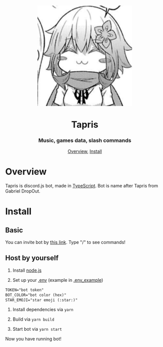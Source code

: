 <p align="center">
 <img width=300px src="assets/icon.jpg" alt="Bot logo">
 <h1 align="center">Tapris</h1>
 <h3 align="center">Music, games data, slash commands</h3>
</p>

<p align="center">
 <a href="#overview">Overview</a>,
 <a href="#install">Install</a>
</p>

# Overview

Tapris is discord.js bot, made in [TypeScript](https://www.typescriptlang.org/).
Bot is name after Tapris from Gabriel DropOut.

# Install

## Basic

You can invite bot by [this link](https://discord.com/api/oauth2/authorize?client_id=869088074758520832&scope=bot+applications.commands&permissions=294208515334).
Type "/" to see commands!

## Host by yourself

1. Install [node.js](https://nodejs.org/)

1. Set up your [.env](.env_example) (example in [.env_example](.env_example))

```env
TOKEN="bot token"
BOT_COLOR="bot color (hex)"
STAR_EMOJI="star emoji (:star:)"
```

1. Install dependencies via `yarn`

1. Build via `yarn build`

1. Start bot via `yarn start`

Now you have running bot!
